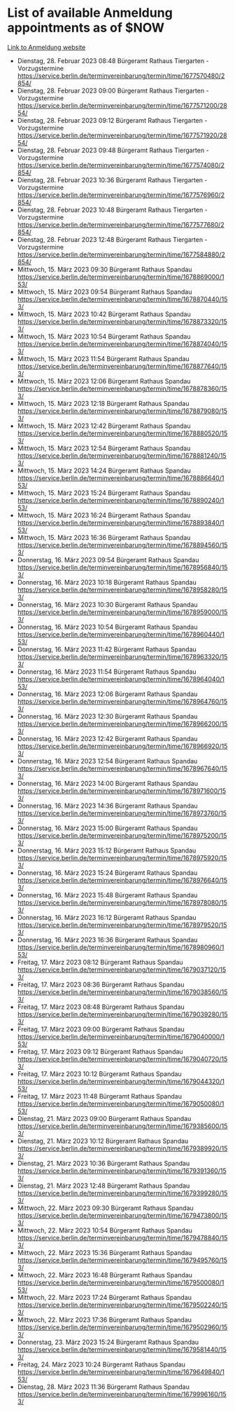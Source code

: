 # List of available Anmeldung appointments as of $NOW
[Link to Anmeldung website](https://service.berlin.de/terminvereinbarung/termin/tag.php?termin=1&anliegen[]=120686&dienstleisterlist=122210,122217,327316,122219,327312,122227,327314,122231,327346,122243,327348,122254,122252,329742,122260,329745,122262,329748,122271,327278,122273,327274,122277,327276,330436,122280,327294,122282,327290,122284,327292,122291,327270,122285,327266,122286,327264,122296,327268,150230,329760,122297,327286,122294,327284,122312,329763,122314,329775,122304,327330,122311,327334,122309,327332,317869,122281,327352,122279,329772,122283,122276,327324,122274,327326,122267,329766,122246,327318,122251,327320,122257,327322,122208,327298,122226,327300&herkunft=http%3A%2F%2Fservice.berlin.de%2Fdienstleistung%2F120686%2F)
- Dienstag, 28. Februar 2023 08:48 Bürgeramt Rathaus Tiergarten - Vorzugstermine https://service.berlin.de/terminvereinbarung/termin/time/1677570480/2854/
- Dienstag, 28. Februar 2023 09:00 Bürgeramt Rathaus Tiergarten - Vorzugstermine https://service.berlin.de/terminvereinbarung/termin/time/1677571200/2854/
- Dienstag, 28. Februar 2023 09:12 Bürgeramt Rathaus Tiergarten - Vorzugstermine https://service.berlin.de/terminvereinbarung/termin/time/1677571920/2854/
- Dienstag, 28. Februar 2023 09:48 Bürgeramt Rathaus Tiergarten - Vorzugstermine https://service.berlin.de/terminvereinbarung/termin/time/1677574080/2854/
- Dienstag, 28. Februar 2023 10:36 Bürgeramt Rathaus Tiergarten - Vorzugstermine https://service.berlin.de/terminvereinbarung/termin/time/1677576960/2854/
- Dienstag, 28. Februar 2023 10:48 Bürgeramt Rathaus Tiergarten - Vorzugstermine https://service.berlin.de/terminvereinbarung/termin/time/1677577680/2854/
- Dienstag, 28. Februar 2023 12:48 Bürgeramt Rathaus Tiergarten - Vorzugstermine https://service.berlin.de/terminvereinbarung/termin/time/1677584880/2854/
- Mittwoch, 15. März 2023 09:30 Bürgeramt Rathaus Spandau https://service.berlin.de/terminvereinbarung/termin/time/1678869000/153/
- Mittwoch, 15. März 2023 09:54 Bürgeramt Rathaus Spandau https://service.berlin.de/terminvereinbarung/termin/time/1678870440/153/
- Mittwoch, 15. März 2023 10:42 Bürgeramt Rathaus Spandau https://service.berlin.de/terminvereinbarung/termin/time/1678873320/153/
- Mittwoch, 15. März 2023 10:54 Bürgeramt Rathaus Spandau https://service.berlin.de/terminvereinbarung/termin/time/1678874040/153/
- Mittwoch, 15. März 2023 11:54 Bürgeramt Rathaus Spandau https://service.berlin.de/terminvereinbarung/termin/time/1678877640/153/
- Mittwoch, 15. März 2023 12:06 Bürgeramt Rathaus Spandau https://service.berlin.de/terminvereinbarung/termin/time/1678878360/153/
- Mittwoch, 15. März 2023 12:18 Bürgeramt Rathaus Spandau https://service.berlin.de/terminvereinbarung/termin/time/1678879080/153/
- Mittwoch, 15. März 2023 12:42 Bürgeramt Rathaus Spandau https://service.berlin.de/terminvereinbarung/termin/time/1678880520/153/
- Mittwoch, 15. März 2023 12:54 Bürgeramt Rathaus Spandau https://service.berlin.de/terminvereinbarung/termin/time/1678881240/153/
- Mittwoch, 15. März 2023 14:24 Bürgeramt Rathaus Spandau https://service.berlin.de/terminvereinbarung/termin/time/1678886640/153/
- Mittwoch, 15. März 2023 15:24 Bürgeramt Rathaus Spandau https://service.berlin.de/terminvereinbarung/termin/time/1678890240/153/
- Mittwoch, 15. März 2023 16:24 Bürgeramt Rathaus Spandau https://service.berlin.de/terminvereinbarung/termin/time/1678893840/153/
- Mittwoch, 15. März 2023 16:36 Bürgeramt Rathaus Spandau https://service.berlin.de/terminvereinbarung/termin/time/1678894560/153/
- Donnerstag, 16. März 2023 09:54 Bürgeramt Rathaus Spandau https://service.berlin.de/terminvereinbarung/termin/time/1678956840/153/
- Donnerstag, 16. März 2023 10:18 Bürgeramt Rathaus Spandau https://service.berlin.de/terminvereinbarung/termin/time/1678958280/153/
- Donnerstag, 16. März 2023 10:30 Bürgeramt Rathaus Spandau https://service.berlin.de/terminvereinbarung/termin/time/1678959000/153/
- Donnerstag, 16. März 2023 10:54 Bürgeramt Rathaus Spandau https://service.berlin.de/terminvereinbarung/termin/time/1678960440/153/
- Donnerstag, 16. März 2023 11:42 Bürgeramt Rathaus Spandau https://service.berlin.de/terminvereinbarung/termin/time/1678963320/153/
- Donnerstag, 16. März 2023 11:54 Bürgeramt Rathaus Spandau https://service.berlin.de/terminvereinbarung/termin/time/1678964040/153/
- Donnerstag, 16. März 2023 12:06 Bürgeramt Rathaus Spandau https://service.berlin.de/terminvereinbarung/termin/time/1678964760/153/
- Donnerstag, 16. März 2023 12:30 Bürgeramt Rathaus Spandau https://service.berlin.de/terminvereinbarung/termin/time/1678966200/153/
- Donnerstag, 16. März 2023 12:42 Bürgeramt Rathaus Spandau https://service.berlin.de/terminvereinbarung/termin/time/1678966920/153/
- Donnerstag, 16. März 2023 12:54 Bürgeramt Rathaus Spandau https://service.berlin.de/terminvereinbarung/termin/time/1678967640/153/
- Donnerstag, 16. März 2023 14:00 Bürgeramt Rathaus Spandau https://service.berlin.de/terminvereinbarung/termin/time/1678971600/153/
- Donnerstag, 16. März 2023 14:36 Bürgeramt Rathaus Spandau https://service.berlin.de/terminvereinbarung/termin/time/1678973760/153/
- Donnerstag, 16. März 2023 15:00 Bürgeramt Rathaus Spandau https://service.berlin.de/terminvereinbarung/termin/time/1678975200/153/
- Donnerstag, 16. März 2023 15:12 Bürgeramt Rathaus Spandau https://service.berlin.de/terminvereinbarung/termin/time/1678975920/153/
- Donnerstag, 16. März 2023 15:24 Bürgeramt Rathaus Spandau https://service.berlin.de/terminvereinbarung/termin/time/1678976640/153/
- Donnerstag, 16. März 2023 15:48 Bürgeramt Rathaus Spandau https://service.berlin.de/terminvereinbarung/termin/time/1678978080/153/
- Donnerstag, 16. März 2023 16:12 Bürgeramt Rathaus Spandau https://service.berlin.de/terminvereinbarung/termin/time/1678979520/153/
- Donnerstag, 16. März 2023 16:36 Bürgeramt Rathaus Spandau https://service.berlin.de/terminvereinbarung/termin/time/1678980960/153/
- Freitag, 17. März 2023 08:12 Bürgeramt Rathaus Spandau https://service.berlin.de/terminvereinbarung/termin/time/1679037120/153/
- Freitag, 17. März 2023 08:36 Bürgeramt Rathaus Spandau https://service.berlin.de/terminvereinbarung/termin/time/1679038560/153/
- Freitag, 17. März 2023 08:48 Bürgeramt Rathaus Spandau https://service.berlin.de/terminvereinbarung/termin/time/1679039280/153/
- Freitag, 17. März 2023 09:00 Bürgeramt Rathaus Spandau https://service.berlin.de/terminvereinbarung/termin/time/1679040000/153/
- Freitag, 17. März 2023 09:12 Bürgeramt Rathaus Spandau https://service.berlin.de/terminvereinbarung/termin/time/1679040720/153/
- Freitag, 17. März 2023 10:12 Bürgeramt Rathaus Spandau https://service.berlin.de/terminvereinbarung/termin/time/1679044320/153/
- Freitag, 17. März 2023 11:48 Bürgeramt Rathaus Spandau https://service.berlin.de/terminvereinbarung/termin/time/1679050080/153/
- Dienstag, 21. März 2023 09:00 Bürgeramt Rathaus Spandau https://service.berlin.de/terminvereinbarung/termin/time/1679385600/153/
- Dienstag, 21. März 2023 10:12 Bürgeramt Rathaus Spandau https://service.berlin.de/terminvereinbarung/termin/time/1679389920/153/
- Dienstag, 21. März 2023 10:36 Bürgeramt Rathaus Spandau https://service.berlin.de/terminvereinbarung/termin/time/1679391360/153/
- Dienstag, 21. März 2023 12:48 Bürgeramt Rathaus Spandau https://service.berlin.de/terminvereinbarung/termin/time/1679399280/153/
- Mittwoch, 22. März 2023 09:30 Bürgeramt Rathaus Spandau https://service.berlin.de/terminvereinbarung/termin/time/1679473800/153/
- Mittwoch, 22. März 2023 10:54 Bürgeramt Rathaus Spandau https://service.berlin.de/terminvereinbarung/termin/time/1679478840/153/
- Mittwoch, 22. März 2023 15:36 Bürgeramt Rathaus Spandau https://service.berlin.de/terminvereinbarung/termin/time/1679495760/153/
- Mittwoch, 22. März 2023 16:48 Bürgeramt Rathaus Spandau https://service.berlin.de/terminvereinbarung/termin/time/1679500080/153/
- Mittwoch, 22. März 2023 17:24 Bürgeramt Rathaus Spandau https://service.berlin.de/terminvereinbarung/termin/time/1679502240/153/
- Mittwoch, 22. März 2023 17:36 Bürgeramt Rathaus Spandau https://service.berlin.de/terminvereinbarung/termin/time/1679502960/153/
- Donnerstag, 23. März 2023 15:24 Bürgeramt Rathaus Spandau https://service.berlin.de/terminvereinbarung/termin/time/1679581440/153/
- Freitag, 24. März 2023 10:24 Bürgeramt Rathaus Spandau https://service.berlin.de/terminvereinbarung/termin/time/1679649840/153/
- Dienstag, 28. März 2023 11:36 Bürgeramt Rathaus Spandau https://service.berlin.de/terminvereinbarung/termin/time/1679996160/153/
